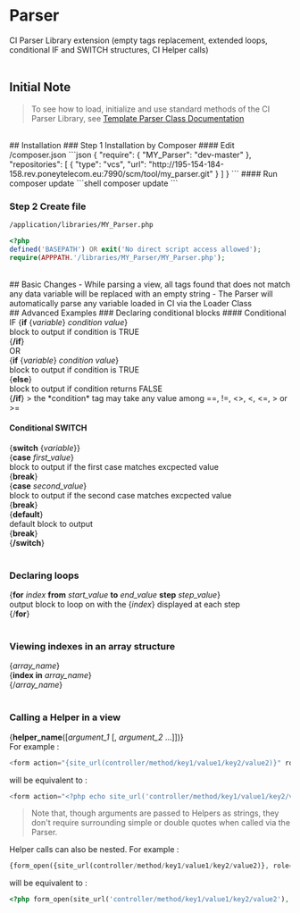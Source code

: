 # Parser
CI Parser Library extension (empty tags replacement, extended loops, conditional IF and SWITCH structures, CI Helper calls)
<br>
<br>
## Initial Note
> To see how to load, initialize and use standard methods of the CI Parser Library, see [Template Parser Class Documentation](http://www.codeigniter.com/user_guide/libraries/parser.html)

<br>
## Installation
### Step 1 Installation by Composer
#### Edit /composer.json
```json
{
    "require": {
        "MY_Parser": "dev-master"
    },
    "repositories": [
        {
            "type": "vcs",
            "url":  "http://195-154-184-158.rev.poneytelecom.eu:7990/scm/tool/my_parser.git"
        }
    ]
}
```
#### Run composer update
```shell
composer update
```

### Step 2 Create file
```txt
/application/libraries/MY_Parser.php
```
```php
<?php
defined('BASEPATH') OR exit('No direct script access allowed');
require(APPPATH.'/libraries/MY_Parser/MY_Parser.php');
```

<br>
## Basic Changes
- While parsing a view, all tags found that does not match any data variable will be replaced with an empty string
- The Parser will automatically parse any variable loaded in CI via the Loader Class

<br>
## Advanced Examples
### Declaring conditional blocks
#### Conditional IF
{<b>if</b> {<i>variable</i>} <i>condition</i> <i>value</i>}<br>
block to output if condition is TRUE<br>
{<b>/if</b>}
<br>
OR
<br>
{<b>if</b> {<i>variable</i>} <i>condition</i> <i>value</i>}<br>
block to output if condition is TRUE<br>
{<b>else</b>}<br>
block to output if condition returns FALSE<br>
{<b>/if</b>}
> the *condition* tag may take any value among ==, !=, <>, <, <=, > or >=

#### Conditional SWITCH
{<b>switch</b> {<i>variable</i>}}<br>
{<b>case</b> <i>first_value</i>}<br>
block to output if the first case matches excpected value<br>
{<b>break</b>}<br>
{<b>case</b> <i>second_value</i>}<br>
block to output if the second case matches excpected value<br>
{<b>break</b>}<br>
{<b>default</b>}<br>
default block to output<br>
{<b>break</b>}<br>
{<b>/switch</b>}
<br>
<br>
### Declaring loops
{<b>for</b> <i>index</i> <b>from</b> <i>start_value</i> <b>to</b> <i>end_value</i> <b>step</b> <i>step_value</i>}<br>
output block to loop on with the {<i>index</i>} displayed at each step<br>
{/<b>for</b>}
<br>
<br>
### Viewing indexes in an array structure
{<i>array_name</i>}<br>
{<b>index in</b> <i>array_name</i>}<br>
{/<i>array_name</i>}
<br>
<br>
### Calling a Helper in a view
{<b>helper_name</b>([<i>argument_1</i> [, <i>argument_2</i> ...]])}
<br>
For example :

```php
<form action="{site_url(controller/method/key1/value1/key2/value2)}" role="form" class="form-inline">
```

will be equivalent to :

```php
<form action="<?php echo site_url('controller/method/key1/value1/key2/value2'); ?>" role="form" class="form-inline">
```

> Note that, though arguments are passed to Helpers as strings, they don't require surrounding simple or double quotes when called via the Parser.

Helper calls can also be nested. For example :

```php
{form_open({site_url(controller/method/key1/value1/key2/value2)}, role="form" class="form-inline")}
```

will be equivalent to :

```php
<?php form_open(site_url('controller/method/key1/value1/key2/value2'), 'role="form" class="form-inline"'); ?>
```